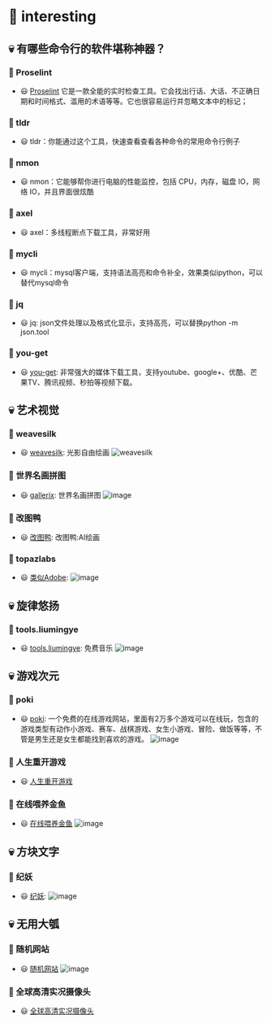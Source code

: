 # 🎈 interesting

## 💀 有哪些命令行的软件堪称神器？
### 🏡 Proselint
- 😃 [Proselint](http://proselint.com/write/) 它是一款全能的实时检查工具。它会找出行话、大话、不正确日期和时间格式、滥用的术语等等。它也很容易运行并忽略文本中的标记；
### 🏡 tldr
- 😃 tldr：你能通过这个工具，快速查看查看各种命令的常用命令行例子
### 🏡 nmon
- 😃 nmon：它能够帮你进行电脑的性能监控，包括 CPU，内存，磁盘 IO，网络 IO，并且界面很炫酷
### 🏡 axel
- 😃 axel：多线程断点下载工具，非常好用
### 🏡 mycli
- 😃 mycli：mysql客户端，支持语法高亮和命令补全，效果类似ipython，可以替代mysql命令
### 🏡 jq
- 😃 jq: json文件处理以及格式化显示，支持高亮，可以替换python -m json.tool
### 🏡 you-get
- 😃 [you-get](https://github.com/soimort/you-get/wiki/%E4%B8%AD%E6%96%87%E8%AF%B4%E6%98%8E): 非常强大的媒体下载工具，支持youtube、google+、优酷、芒果TV、腾讯视频、秒拍等视频下载。
  
## 💀 艺术视觉
### 🏡 weavesilk
- 😃 [weavesilk](http://weavesilk.com/): 光影自由绘画
  ![weavesilk](https://github.com/mawanxiangone/interesting/assets/142721542/684c4326-7721-4c8c-ab8f-35fb0bf3b83e)
### 🏡 世界名画拼图
- 😃 [gallerix](https://gallerix.asia/): 世界名画拼图
![image](https://github.com/mawanxiangone/interesting/assets/142721542/dd7ec06c-ebac-4252-97a9-003a4b5c452c)
### 🏡 改图鸭
- 😃 [改图鸭](https://www.gaituya.com/aiimg/): 改图鸭:AI绘画

### 🏡 topazlabs

- 😃 [类似Adobe](https://www.topazlabs.com/):
![image](https://github.com/mawanxiangone/interesting/assets/142721542/03789886-c263-4fb4-bc35-b385bdebccd6)



## 💀 旋律悠扬
### 🏡 tools.liumingye
- 😃 [tools.liumingye](https://tools.liumingye.cn/music/#/): 免费音乐
  ![image](https://github.com/mawanxiangone/interesting/assets/142721542/9ea04808-6fe3-43cd-ac7a-bd9776fd832f)

## 💀 游戏次元
### 🏡 poki
- 😃 [poki](https://poki.com/zh): 一个免费的在线游戏网站，里面有2万多个游戏可以在线玩，包含的游戏类型有动作小游戏、赛车、战棋游戏、女生小游戏、冒险、做饭等等，不管是男生还是女生都能找到喜欢的游戏。
  ![image](https://github.com/mawanxiangone/interesting/assets/142721542/ca07e3a1-9a2c-4473-9083-bd2832f20e23)
### 🏡 人生重开游戏
- 😃 [人生重开游戏](https://liferestart.syaro.io/public/index.html)
### 🏡 在线喂养金鱼
- 😃 [在线喂养金鱼](https://feedgoldfish.top/)
![image](https://github.com/mawanxiangone/interesting/assets/142721542/2a458d02-76e8-4482-8e24-d1d59faf20c8)

## 💀 方块文字
### 🏡 纪妖
- 😃 [纪妖](https://www.cbaigui.com/):
![image](https://github.com/mawanxiangone/interesting/assets/142721542/cf3abb83-7b5f-472f-861e-f12a40cc181d)

## 💀 无用大瓠
### 🏡 随机网站
- 😃 [随机网站](https://theuselessweb.com/)
  ![image](https://github.com/mawanxiangone/interesting/assets/142721542/49431842-26d8-4de6-8ff0-13e22b175a4a)
### 🏡 全球高清实况摄像头
- 😃 [全球高清实况摄像头](https://www.skylinewebcams.com/)
